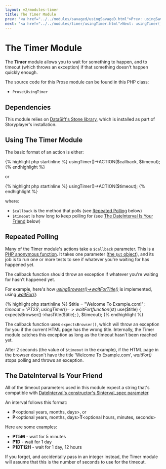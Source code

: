 ```yaml
---
layout: v2/modules-timer
title: The Timer Module
prev: '<a href="../../modules/savaged/usingSavageD.html">Prev: usingSavageD()</a>'
next: '<a href="../../modules/timer/usingTimer.html">Next: usingTimer()</a>'
---
```


# The Timer Module

The __Timer__ module allows you to wait for something to happen, and to timeout (which throws an exception) if that something doesn't happen quickly enough.

The source code for this Prose module can be found in this PHP class:

* `Prose\UsingTimer`

## Dependencies

This module relies on [DataSift's Stone library](http://github.com/datasift/Stone), which is installed as part of Storyplayer's installation.

## Using The Timer Module

The basic format of an action is either:

{% highlight php startinline %}
usingTimer()->ACTION($callback, $timeout);
{% endhighlight %}

or

{% highlight php startinline %}
usingTimer()->ACTION($timeout);
{% endhighlight %}

where:

* `$callback` is the method that polls (see [Repeated Polling](#repeated_polling) below)
* `$timeout` is how long to keep polling for (see [The DateInterval Is Your Friend](#the_dateinterval_is_your_friend) below)

## Repeated Polling

Many of the Timer module's actions take a `$callback` parameter.  This is a [PHP anonymous function](http://uk1.php.net/manual/en/functions.anonymous.php).  It takes one parameter ([the `$st` object](../../Prose/the-st-object.html)), and its job is to run one or more tests to see if whatever you're waiting for has happened yet.

The callback function should throw an exception if whatever you're waiting for hasn't happened yet.

For example, here's how _[usingBrowser()->waitForTitle()](../browser/usingBrowser.html#waitfortitle)_ is implemented, using _[waitFor()](usingTimer.html#waitfor)_:

{% highlight php startinline %}
$title = "Welcome To Example.com!";
$timeout = 'PT2S';
usingTimer()->waitFor(function($st) use($title) {
	expectsBrowser()->hasTitle($title);
}, $timeout);
{% endhighlight %}

The callback function uses `expectsBrowser()`, which will throw an exception for you if the current HTML page has the wrong title.  Internally, the Timer module catches this exception as long as the timeout hasn't been reached yet.

After 2 seconds (the value of `$timeout` in the example), if the HTML page in the browser doesn't have the title 'Welcome To Example.com', _waitFor()_ stops polling and throws an exception.

## The DateInterval Is Your Friend

All of the timeout parameters used in this module expect a string that's compatible with [DateInterval's constructor's $interval_spec parameter](http://uk1.php.net/manual/en/dateinterval.construct.php).

An interval follows this format:

* __P__&lt;optional years, months, days&gt;, or
* __P__&lt;optional years, months, days&gt;__T__&lt;optional hours, minutes, seconds&gt;

Here are some examples:

* __PT5M__ - wait for 5 minutes
* __P1D__ - wait for 1 day
* __P1DT12H__ - wait for 1 day, 12 hours

If you forget, and accidentally pass in an integer instead, the Timer module will assume that this is the number of seconds to use for the timeout.